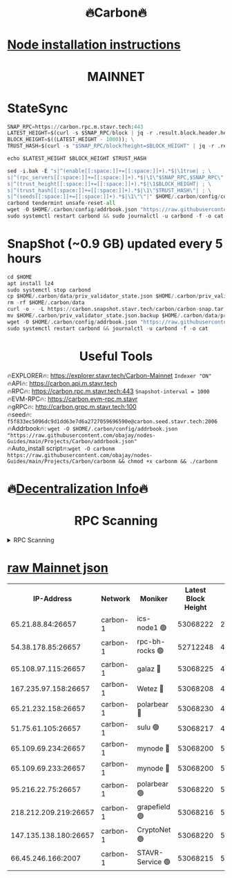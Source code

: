 <h1 align="center"> 🔥Carbon🔥</h1>

[Node installation instructions](https://github.com/obajay/nodes-Guides/tree/main/Projects/Carbon)
=
<h1 align="center"> MAINNET</h1>

# StateSync
```python
SNAP_RPC=https://carbon.rpc.m.stavr.tech:443
LATEST_HEIGHT=$(curl -s $SNAP_RPC/block | jq -r .result.block.header.height); \
BLOCK_HEIGHT=$((LATEST_HEIGHT - 1000)); \
TRUST_HASH=$(curl -s "$SNAP_RPC/block?height=$BLOCK_HEIGHT" | jq -r .result.block_id.hash)

echo $LATEST_HEIGHT $BLOCK_HEIGHT $TRUST_HASH

sed -i.bak -E "s|^(enable[[:space:]]+=[[:space:]]+).*$|\1true| ; \
s|^(rpc_servers[[:space:]]+=[[:space:]]+).*$|\1\"$SNAP_RPC,$SNAP_RPC\"| ; \
s|^(trust_height[[:space:]]+=[[:space:]]+).*$|\1$BLOCK_HEIGHT| ; \
s|^(trust_hash[[:space:]]+=[[:space:]]+).*$|\1\"$TRUST_HASH\"| ; \
s|^(seeds[[:space:]]+=[[:space:]]+).*$|\1\"\"|" $HOME/.carbon/config/config.toml
carbond tendermint unsafe-reset-all
wget -O $HOME/.carbon/config/addrbook.json "https://raw.githubusercontent.com/obajay/nodes-Guides/main/Projects/Carbon/addrbook.json"
sudo systemctl restart carbond && sudo journalctl -u carbond -f -o cat
```
# SnapShot (~0.9 GB) updated every 5 hours
```python
cd $HOME
apt install lz4
sudo systemctl stop carbond
cp $HOME/.carbon/data/priv_validator_state.json $HOME/.carbon/priv_validator_state.json.backup
rm -rf $HOME/.carbon/data
curl -o - -L https://carbon.snapshot.stavr.tech/carbon/carbon-snap.tar.lz4 | lz4 -c -d - | tar -x -C $HOME/.carbon --strip-components 2
mv $HOME/.carbon/priv_validator_state.json.backup $HOME/.carbon/data/priv_validator_state.json
wget -O $HOME/.carbon/config/addrbook.json "https://raw.githubusercontent.com/obajay/nodes-Guides/main/Projects/Carbon/addrbook.json"
sudo systemctl restart carbond && journalctl -u carbond -f -o cat
```

 <h1 align="center"> Useful Tools</h1>

🔥EXPLORER🔥:     https://explorer.stavr.tech/Carbon-Mainnet        `Indexer "ON"` \
🔥API🔥:          https://carbon.api.m.stavr.tech \
🔥RPC🔥:          https://carbon.rpc.m.stavr.tech:443              `Snapshot-interval = 1000` \
🔥EVM-RPC🔥:      https://carbon.evm-rpc.m.stavr \
🔥gRPC🔥:         http://carbon.grpc.m.stavr.tech:100 \
🔥seed🔥:      `f5f833ec5096dc9d1dd63e7d6a2727059696590e@carbon.seed.stavr.tech:2006` \
🔥Addrbook🔥:  `wget -O $HOME/.carbon/config/addrbook.json "https://raw.githubusercontent.com/obajay/nodes-Guides/main/Projects/Carbon/addrbook.json"` \
🔥Auto_install script🔥:`wget -O carbonm https://raw.githubusercontent.com/obajay/nodes-Guides/main/Projects/Carbon/carbonm && chmod +x carbonm && ./carbonm`

🔥[Decentralization Info](https://github.com/obajay/StateSync-snapshots/tree/main/Projects/Carbon/Decentralization)🔥
=
<h1 align="center"> RPC Scanning</h1>

<details>
<summary>RPC Scanning</summary>

<h2 align="center"> We scan nodes in real time every 4 hours. And we provide the final result of RPC endpoints.
We cannot influence the operation of these nodes in any way. </h2>


```python
If Voting Power is higher than 0 --> then the Node is a validator of the network and may be subject to attack and be a potential threat to the chain.
```
```python
We marked such validators with a red symbol
```

</details>

[raw Mainnet json](https://rpc-check.carbonm.stavr.tech/carbonm/rpc-carbonm-result.json)
=


<table><tr><th>IP-Address</th><th>Network</th><th>Moniker</th><th>Latest Block Height</th><th>Earliest Block Height</th><th>Catching Up</th><th>Tx Index</th><th>Voting Power</th><th>Scan Time</th></tr><tr><td>65.21.88.84:26657</td><td>carbon-1</td><td>ics-node1 🟢</td><td>53068222</td><td>21164241</td><td>False</td><td>off</td><td>0</td><td>2024-01-31T03:30:47.492087760UTC</td></tr><tr><td>54.38.178.85:26657</td><td>carbon-1</td><td>rpc-bh-rocks 🟢</td><td>52712248</td><td>45292001</td><td>False</td><td>on</td><td>0</td><td>2024-01-31T03:31:11.270210016UTC</td></tr><tr><td>65.108.97.115:26657</td><td>carbon-1</td><td>galaz 🔴</td><td>53068225</td><td>47374001</td><td>False</td><td>on</td><td>11236391172</td><td>2024-01-31T03:30:58.368063423UTC</td></tr><tr><td>167.235.97.158:26657</td><td>carbon-1</td><td>Wetez 🔴</td><td>53068208</td><td>48067570</td><td>False</td><td>on</td><td>1330139703</td><td>2024-01-31T03:30:22.163464131UTC</td></tr><tr><td>65.21.232.158:26657</td><td>carbon-1</td><td>polarbear 🔴</td><td>53068230</td><td>48126001</td><td>False</td><td>on</td><td>10860709935</td><td>2024-01-31T03:31:06.881388807UTC</td></tr><tr><td>51.75.61.105:26657</td><td>carbon-1</td><td>sulu 🟢</td><td>53068217</td><td>48742001</td><td>False</td><td>on</td><td>0</td><td>2024-01-31T03:30:38.534912320UTC</td></tr><tr><td>65.109.69.234:26657</td><td>carbon-1</td><td>mynode 🔴</td><td>53068200</td><td>50560001</td><td>False</td><td>off</td><td>12849631315</td><td>2024-01-31T03:30:02.823904125UTC</td></tr><tr><td>65.109.69.233:26657</td><td>carbon-1</td><td>mynode 🔴</td><td>53068200</td><td>50610001</td><td>False</td><td>off</td><td>8703851312</td><td>2024-01-31T03:30:02.493351891UTC</td></tr><tr><td>95.216.22.75:26657</td><td>carbon-1</td><td>polarbear 🟢</td><td>53068220</td><td>52338001</td><td>False</td><td>on</td><td>0</td><td>2024-01-31T03:30:45.055769555UTC</td></tr><tr><td>218.212.209.219:26657</td><td>carbon-1</td><td>grapefield 🟢</td><td>53068216</td><td>52371001</td><td>False</td><td>on</td><td>0</td><td>2024-01-31T03:30:36.152772771UTC</td></tr><tr><td>147.135.138.180:26657</td><td>carbon-1</td><td>CryptoNet 🟢</td><td>53068220</td><td>52934001</td><td>False</td><td>on</td><td>0</td><td>2024-01-31T03:30:49.832118932UTC</td></tr><tr><td>66.45.246.166:2007</td><td>carbon-1</td><td>STAVR-Service 🟢</td><td>53068215</td><td>53066001</td><td>False</td><td>on</td><td>0</td><td>2024-01-31T03:30:35.097298988UTC</td></tr></table>